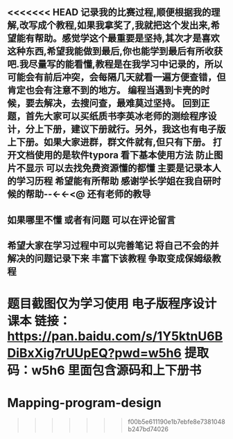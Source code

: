 <<<<<<< HEAD
记录我的比赛过程,顺便根据我的理解,改写成个教程,如果我拿奖了,我就把这个发出来,希望能有帮助。感觉学这个最重要是坚持,其次才是喜欢这种东西,希望我能做到最后,你也能学到最后有所收获吧.我尽量写的能看懂,教程是在我学习中记录的，所以可能会有前后冲突，会每隔几天就看一遍方便查错，但肯定也会有注意不到的地方。
编程当遇到卡壳的时候，要去解决，去搜问查，最难莫过坚持。
回到正题，首先大家可以买纸质书李英冰老师的测绘程序设计，分上下册，建议下册就行。另外，我这也有电子版上下册。如果大家进群，群文件就有,但只有下册。
打开文档使用的是软件typora
看下基本使用方法
防止图片不显示
可以去找免费资源懂的都懂
主要是记录本人的学习历程
希望能有所帮助
感谢学长学姐在我自研时候的帮助--<-<-<@
还有老师的教导
-------------------------------------------------
如果哪里不懂
或者有问题
可以在评论留言
-------------------------------------------------
希望大家在学习过程中可以完善笔记
将自己不会的并解决的问题记录下来
丰富下该教程
争取变成保姆级教程
-------------------------------------------------
题目截图仅为学习使用
电子版程序设计课本
链接：https://pan.baidu.com/s/1Y5ktnU6BDiBxXig7rUUpEQ?pwd=w5h6 
提取码：w5h6 
里面包含源码和上下册书
=======
# Mapping-program-design
>>>>>>> f00b5e611190e1b7ebfe8e7381048b247bd74026
